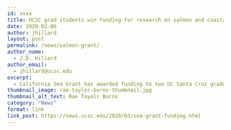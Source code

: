 ```yaml
---
id: xxxx
title: UCSC grad students win funding for research on salmon and coastal resilience
date: 2020-02-06
author: jhillard
layout: post
permalink: /news/salmon-grant/
author_name:
  - J.D. Hillard
author_email:
  - jhillard@ucsc.edu
excerpt:
  - California Sea Grant has awarded funding to two UC Santa Cruz graduate students for salmon and coastal resilience research.
thumbnail_image: rae-taylor-burns-thumbnail.jpg
thumbnail_alt_text: Rae Tayolr Burns
category: "News"
format: link
link_post: https://news.ucsc.edu/2020/03/sea-grant-funding.html
---
```


